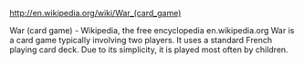 http://en.wikipedia.org/wiki/War_(card_game)

War (card game) - Wikipedia, the free encyclopedia
en.wikipedia.org
War is a card game typically involving two players. It uses a standard French playing card deck. Due to its simplicity, it is played most often by children.

